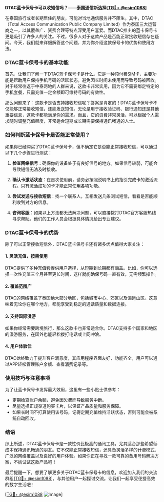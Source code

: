 **DTAC蓝卡保号卡可以收短信吗？——泰国通信新选择[[TG💪+ @esim1088](https://t.me/s/esim1088)]**

在泰国旅行或者长期居住的朋友，可能对当地通信服务并不陌生。其中，DTAC（Total Access Communication Public Company Limited）作为泰国三大运营商之一，以其覆盖广、资费合理等特点深受用户喜爱。而DTAC推出的蓝卡保号卡更是吸引了许多人的关注。不过，很多人对于这款产品是否能正常接收短信存在疑问。今天，我们就来详细解答这个问题，并为你介绍这款保号卡的优势和使用方法。

### DTAC蓝卡保号卡的基本功能

首先，让我们了解一下DTAC蓝卡保号卡是什么。它是一种预付费SIM卡，主要功能是帮助用户保持手机号码的活跃状态，避免因长时间未使用而导致号码被回收。对于经常往返于中泰两地的人群来说，这款卡非常实用，因为它不需要绑定特定的手机套餐，只需充值一定金额即可维持号码的有效性。

那么问题来了：这款卡是否支持接收短信呢？答案是肯定的！DTAC蓝卡保号卡不仅能够正常接收短信，还能发送短信。无论是用于接收验证码、银行通知还是其他重要信息，这款卡都能满足你的需求。而且，它的资费非常灵活，可以根据个人需求随时调整充值额度，非常适合短期或长期需要保持通讯畅通的人士。

### 如何判断蓝卡保号卡是否能正常使用？

如果你已经购买了DTAC蓝卡保号卡，但不确定它是否能正常接收短信，可以通过以下几个步骤进行测试：

1. **检查网络信号**：确保你的设备处于有良好信号的地方。如果信号较弱，可能会导致短信无法及时接收。
   
2. **确认卡激活状态**：在首次使用前，请务必按照说明书上的指引完成卡的激活流程。只有激活成功的卡才能正常使用各项功能。

3. **尝试发送与接收短信**：找一个联系人，互相发送几条测试短信，看看是否能顺利收到对方的信息。

4. **咨询客服**：如果以上方法都无法解决问题，可以直接拨打DTAC官方客服热线寻求帮助。他们的工作人员会根据具体情况给出专业建议。

### DTAC蓝卡保号卡的优势

除了可以正常接收短信外，DTAC蓝卡保号卡还有诸多优点值得大家关注：

#### 1. 灵活充值，按需使用
DTAC提供了多种充值套餐供用户选择，从短期到长期都有涵盖。比如，你可以选择一次性充值三个月甚至更长时间，这样就能确保号码一直有效，无需频繁操作。

#### 2. 覆盖范围广
DTAC的网络覆盖了泰国绝大部分地区，包括城市中心、郊区以及偏远山区。这意味着无论你在哪个地方，都能享受到稳定的通话质量和数据连接。

#### 3. 支持国际漫游
如果你经常需要跨境旅行，那么这款卡也非常适合你。DTAC支持多个国家和地区的漫游服务，在国外也能轻松拨打电话或上网冲浪。

#### 4. 用户体验佳
DTAC始终致力于提升客户满意度，其应用程序界面友好，功能齐全，用户可以通过APP轻松管理账户余额、查看消费记录等。

### 使用技巧与注意事项

为了让蓝卡保号卡发挥最大效用，这里有一些小贴士供参考：

- 定期检查账户余额，避免因欠费而导致服务中断。
- 尽量选择正规渠道购买卡片，以保证产品质量和服务保障。
- 如果长时间不打算使用该号码，记得定期充值维持活跃状态，否则可能会被系统自动回收。

### 结语

综上所述，DTAC蓝卡保号卡是一款性价比极高的通讯工具，尤其适合那些希望低成本保持通讯畅通的朋友。它不仅能正常接收短信，还具备灵活多样的计费模式、广泛的网络覆盖以及良好的用户体验。如果你正在寻找一款可靠的备用号码解决方案，不妨试试这款产品吧！

最后提醒一下，想要了解更多关于DTAC蓝卡保号卡的信息，欢迎加入我们的交流群组[[TG💪+ @esim1088](https://t.me/s/esim1088)]，与其他用户一起探讨交流。让我们一起享受便捷高效的数字生活吧！

[[TG💪+ @esim1088](https://t.me/s/esim1088) ![Image](https://i.postimg.cc/4NQfJmqS/Snipaste-2025-05-13-00-14-12.png)]